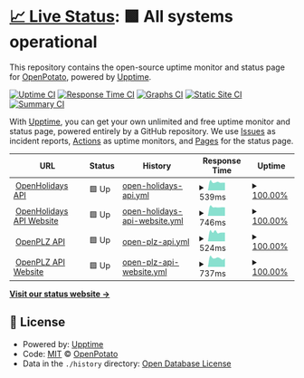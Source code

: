 # [📈 Live Status](https://openpotato.github.io/uptime): <!--live status--> **🟩 All systems operational**

This repository contains the open-source uptime monitor and status page for [OpenPotato](https://openpotato.github.io/uptime), powered by [Upptime](https://github.com/upptime/upptime).

[![Uptime CI](https://github.com/openpotato/uptime/workflows/Uptime%20CI/badge.svg)](https://github.com/openpotato/uptime/actions?query=workflow%3A%22Uptime+CI%22)
[![Response Time CI](https://github.com/openpotato/uptime/workflows/Response%20Time%20CI/badge.svg)](https://github.com/openpotato/uptime/actions?query=workflow%3A%22Response+Time+CI%22)
[![Graphs CI](https://github.com/openpotato/uptime/workflows/Graphs%20CI/badge.svg)](https://github.com/openpotato/uptime/actions?query=workflow%3A%22Graphs+CI%22)
[![Static Site CI](https://github.com/openpotato/uptime/workflows/Static%20Site%20CI/badge.svg)](https://github.com/openpotato/uptime/actions?query=workflow%3A%22Static+Site+CI%22)
[![Summary CI](https://github.com/openpotato/uptime/workflows/Summary%20CI/badge.svg)](https://github.com/openpotato/uptime/actions?query=workflow%3A%22Summary+CI%22)

With [Upptime](https://upptime.js.org), you can get your own unlimited and free uptime monitor and status page, powered entirely by a GitHub repository. We use [Issues](https://github.com/openpotato/uptime/issues) as incident reports, [Actions](https://github.com/openpotato/uptime/actions) as uptime monitors, and [Pages](https://openpotato.github.io/uptime) for the status page.

<!--start: status pages-->
<!-- This summary is generated by Upptime (https://github.com/upptime/upptime) -->
<!-- Do not edit this manually, your changes will be overwritten -->
<!-- prettier-ignore -->
| URL | Status | History | Response Time | Uptime |
| --- | ------ | ------- | ------------- | ------ |
| <img alt="" src="https://openholidaysapi.org/swagger/favicon-32x32.png" height="13"> [OpenHolidays API](https://openholidaysapi.org/Countries) | 🟩 Up | [open-holidays-api.yml](https://github.com/openpotato/uptime/commits/HEAD/history/open-holidays-api.yml) | <details><summary><img alt="Response time graph" src="./graphs/open-holidays-api/response-time-week.png" height="20"> 539ms</summary><br><a href="https://openpotato.github.io/uptime/history/open-holidays-api"><img alt="Response time 620" src="https://img.shields.io/endpoint?url=https%3A%2F%2Fraw.githubusercontent.com%2Fopenpotato%2Fuptime%2FHEAD%2Fapi%2Fopen-holidays-api%2Fresponse-time.json"></a><br><a href="https://openpotato.github.io/uptime/history/open-holidays-api"><img alt="24-hour response time 535" src="https://img.shields.io/endpoint?url=https%3A%2F%2Fraw.githubusercontent.com%2Fopenpotato%2Fuptime%2FHEAD%2Fapi%2Fopen-holidays-api%2Fresponse-time-day.json"></a><br><a href="https://openpotato.github.io/uptime/history/open-holidays-api"><img alt="7-day response time 539" src="https://img.shields.io/endpoint?url=https%3A%2F%2Fraw.githubusercontent.com%2Fopenpotato%2Fuptime%2FHEAD%2Fapi%2Fopen-holidays-api%2Fresponse-time-week.json"></a><br><a href="https://openpotato.github.io/uptime/history/open-holidays-api"><img alt="30-day response time 566" src="https://img.shields.io/endpoint?url=https%3A%2F%2Fraw.githubusercontent.com%2Fopenpotato%2Fuptime%2FHEAD%2Fapi%2Fopen-holidays-api%2Fresponse-time-month.json"></a><br><a href="https://openpotato.github.io/uptime/history/open-holidays-api"><img alt="1-year response time 612" src="https://img.shields.io/endpoint?url=https%3A%2F%2Fraw.githubusercontent.com%2Fopenpotato%2Fuptime%2FHEAD%2Fapi%2Fopen-holidays-api%2Fresponse-time-year.json"></a></details> | <details><summary><a href="https://openpotato.github.io/uptime/history/open-holidays-api">100.00%</a></summary><a href="https://openpotato.github.io/uptime/history/open-holidays-api"><img alt="All-time uptime 98.90%" src="https://img.shields.io/endpoint?url=https%3A%2F%2Fraw.githubusercontent.com%2Fopenpotato%2Fuptime%2FHEAD%2Fapi%2Fopen-holidays-api%2Fuptime.json"></a><br><a href="https://openpotato.github.io/uptime/history/open-holidays-api"><img alt="24-hour uptime 100.00%" src="https://img.shields.io/endpoint?url=https%3A%2F%2Fraw.githubusercontent.com%2Fopenpotato%2Fuptime%2FHEAD%2Fapi%2Fopen-holidays-api%2Fuptime-day.json"></a><br><a href="https://openpotato.github.io/uptime/history/open-holidays-api"><img alt="7-day uptime 100.00%" src="https://img.shields.io/endpoint?url=https%3A%2F%2Fraw.githubusercontent.com%2Fopenpotato%2Fuptime%2FHEAD%2Fapi%2Fopen-holidays-api%2Fuptime-week.json"></a><br><a href="https://openpotato.github.io/uptime/history/open-holidays-api"><img alt="30-day uptime 100.00%" src="https://img.shields.io/endpoint?url=https%3A%2F%2Fraw.githubusercontent.com%2Fopenpotato%2Fuptime%2FHEAD%2Fapi%2Fopen-holidays-api%2Fuptime-month.json"></a><br><a href="https://openpotato.github.io/uptime/history/open-holidays-api"><img alt="1-year uptime 97.80%" src="https://img.shields.io/endpoint?url=https%3A%2F%2Fraw.githubusercontent.com%2Fopenpotato%2Fuptime%2FHEAD%2Fapi%2Fopen-holidays-api%2Fuptime-year.json"></a></details>
| <img alt="" src="https://www.openholidaysapi.org/de/assets/logos/favicon.ico" height="13"> [OpenHolidays API Website](https://www.openholidaysapi.org/de) | 🟩 Up | [open-holidays-api-website.yml](https://github.com/openpotato/uptime/commits/HEAD/history/open-holidays-api-website.yml) | <details><summary><img alt="Response time graph" src="./graphs/open-holidays-api-website/response-time-week.png" height="20"> 746ms</summary><br><a href="https://openpotato.github.io/uptime/history/open-holidays-api-website"><img alt="Response time 861" src="https://img.shields.io/endpoint?url=https%3A%2F%2Fraw.githubusercontent.com%2Fopenpotato%2Fuptime%2FHEAD%2Fapi%2Fopen-holidays-api-website%2Fresponse-time.json"></a><br><a href="https://openpotato.github.io/uptime/history/open-holidays-api-website"><img alt="24-hour response time 776" src="https://img.shields.io/endpoint?url=https%3A%2F%2Fraw.githubusercontent.com%2Fopenpotato%2Fuptime%2FHEAD%2Fapi%2Fopen-holidays-api-website%2Fresponse-time-day.json"></a><br><a href="https://openpotato.github.io/uptime/history/open-holidays-api-website"><img alt="7-day response time 746" src="https://img.shields.io/endpoint?url=https%3A%2F%2Fraw.githubusercontent.com%2Fopenpotato%2Fuptime%2FHEAD%2Fapi%2Fopen-holidays-api-website%2Fresponse-time-week.json"></a><br><a href="https://openpotato.github.io/uptime/history/open-holidays-api-website"><img alt="30-day response time 793" src="https://img.shields.io/endpoint?url=https%3A%2F%2Fraw.githubusercontent.com%2Fopenpotato%2Fuptime%2FHEAD%2Fapi%2Fopen-holidays-api-website%2Fresponse-time-month.json"></a><br><a href="https://openpotato.github.io/uptime/history/open-holidays-api-website"><img alt="1-year response time 848" src="https://img.shields.io/endpoint?url=https%3A%2F%2Fraw.githubusercontent.com%2Fopenpotato%2Fuptime%2FHEAD%2Fapi%2Fopen-holidays-api-website%2Fresponse-time-year.json"></a></details> | <details><summary><a href="https://openpotato.github.io/uptime/history/open-holidays-api-website">100.00%</a></summary><a href="https://openpotato.github.io/uptime/history/open-holidays-api-website"><img alt="All-time uptime 99.80%" src="https://img.shields.io/endpoint?url=https%3A%2F%2Fraw.githubusercontent.com%2Fopenpotato%2Fuptime%2FHEAD%2Fapi%2Fopen-holidays-api-website%2Fuptime.json"></a><br><a href="https://openpotato.github.io/uptime/history/open-holidays-api-website"><img alt="24-hour uptime 100.00%" src="https://img.shields.io/endpoint?url=https%3A%2F%2Fraw.githubusercontent.com%2Fopenpotato%2Fuptime%2FHEAD%2Fapi%2Fopen-holidays-api-website%2Fuptime-day.json"></a><br><a href="https://openpotato.github.io/uptime/history/open-holidays-api-website"><img alt="7-day uptime 100.00%" src="https://img.shields.io/endpoint?url=https%3A%2F%2Fraw.githubusercontent.com%2Fopenpotato%2Fuptime%2FHEAD%2Fapi%2Fopen-holidays-api-website%2Fuptime-week.json"></a><br><a href="https://openpotato.github.io/uptime/history/open-holidays-api-website"><img alt="30-day uptime 100.00%" src="https://img.shields.io/endpoint?url=https%3A%2F%2Fraw.githubusercontent.com%2Fopenpotato%2Fuptime%2FHEAD%2Fapi%2Fopen-holidays-api-website%2Fuptime-month.json"></a><br><a href="https://openpotato.github.io/uptime/history/open-holidays-api-website"><img alt="1-year uptime 99.57%" src="https://img.shields.io/endpoint?url=https%3A%2F%2Fraw.githubusercontent.com%2Fopenpotato%2Fuptime%2FHEAD%2Fapi%2Fopen-holidays-api-website%2Fuptime-year.json"></a></details>
| <img alt="" src="https://openplzapi.org/swagger/favicon-32x32.png" height="13"> [OpenPLZ API](https://openplzapi.org/de/FederalStates) | 🟩 Up | [open-plz-api.yml](https://github.com/openpotato/uptime/commits/HEAD/history/open-plz-api.yml) | <details><summary><img alt="Response time graph" src="./graphs/open-plz-api/response-time-week.png" height="20"> 524ms</summary><br><a href="https://openpotato.github.io/uptime/history/open-plz-api"><img alt="Response time 649" src="https://img.shields.io/endpoint?url=https%3A%2F%2Fraw.githubusercontent.com%2Fopenpotato%2Fuptime%2FHEAD%2Fapi%2Fopen-plz-api%2Fresponse-time.json"></a><br><a href="https://openpotato.github.io/uptime/history/open-plz-api"><img alt="24-hour response time 383" src="https://img.shields.io/endpoint?url=https%3A%2F%2Fraw.githubusercontent.com%2Fopenpotato%2Fuptime%2FHEAD%2Fapi%2Fopen-plz-api%2Fresponse-time-day.json"></a><br><a href="https://openpotato.github.io/uptime/history/open-plz-api"><img alt="7-day response time 524" src="https://img.shields.io/endpoint?url=https%3A%2F%2Fraw.githubusercontent.com%2Fopenpotato%2Fuptime%2FHEAD%2Fapi%2Fopen-plz-api%2Fresponse-time-week.json"></a><br><a href="https://openpotato.github.io/uptime/history/open-plz-api"><img alt="30-day response time 562" src="https://img.shields.io/endpoint?url=https%3A%2F%2Fraw.githubusercontent.com%2Fopenpotato%2Fuptime%2FHEAD%2Fapi%2Fopen-plz-api%2Fresponse-time-month.json"></a><br><a href="https://openpotato.github.io/uptime/history/open-plz-api"><img alt="1-year response time 635" src="https://img.shields.io/endpoint?url=https%3A%2F%2Fraw.githubusercontent.com%2Fopenpotato%2Fuptime%2FHEAD%2Fapi%2Fopen-plz-api%2Fresponse-time-year.json"></a></details> | <details><summary><a href="https://openpotato.github.io/uptime/history/open-plz-api">100.00%</a></summary><a href="https://openpotato.github.io/uptime/history/open-plz-api"><img alt="All-time uptime 99.76%" src="https://img.shields.io/endpoint?url=https%3A%2F%2Fraw.githubusercontent.com%2Fopenpotato%2Fuptime%2FHEAD%2Fapi%2Fopen-plz-api%2Fuptime.json"></a><br><a href="https://openpotato.github.io/uptime/history/open-plz-api"><img alt="24-hour uptime 100.00%" src="https://img.shields.io/endpoint?url=https%3A%2F%2Fraw.githubusercontent.com%2Fopenpotato%2Fuptime%2FHEAD%2Fapi%2Fopen-plz-api%2Fuptime-day.json"></a><br><a href="https://openpotato.github.io/uptime/history/open-plz-api"><img alt="7-day uptime 100.00%" src="https://img.shields.io/endpoint?url=https%3A%2F%2Fraw.githubusercontent.com%2Fopenpotato%2Fuptime%2FHEAD%2Fapi%2Fopen-plz-api%2Fuptime-week.json"></a><br><a href="https://openpotato.github.io/uptime/history/open-plz-api"><img alt="30-day uptime 100.00%" src="https://img.shields.io/endpoint?url=https%3A%2F%2Fraw.githubusercontent.com%2Fopenpotato%2Fuptime%2FHEAD%2Fapi%2Fopen-plz-api%2Fuptime-month.json"></a><br><a href="https://openpotato.github.io/uptime/history/open-plz-api"><img alt="1-year uptime 99.54%" src="https://img.shields.io/endpoint?url=https%3A%2F%2Fraw.githubusercontent.com%2Fopenpotato%2Fuptime%2FHEAD%2Fapi%2Fopen-plz-api%2Fuptime-year.json"></a></details>
| <img alt="" src="https://www.openplzapi.org/de/assets/logos/favicon.ico" height="13"> [OpenPLZ API Website](https://www.openplzapi.org/de) | 🟩 Up | [open-plz-api-website.yml](https://github.com/openpotato/uptime/commits/HEAD/history/open-plz-api-website.yml) | <details><summary><img alt="Response time graph" src="./graphs/open-plz-api-website/response-time-week.png" height="20"> 737ms</summary><br><a href="https://openpotato.github.io/uptime/history/open-plz-api-website"><img alt="Response time 841" src="https://img.shields.io/endpoint?url=https%3A%2F%2Fraw.githubusercontent.com%2Fopenpotato%2Fuptime%2FHEAD%2Fapi%2Fopen-plz-api-website%2Fresponse-time.json"></a><br><a href="https://openpotato.github.io/uptime/history/open-plz-api-website"><img alt="24-hour response time 765" src="https://img.shields.io/endpoint?url=https%3A%2F%2Fraw.githubusercontent.com%2Fopenpotato%2Fuptime%2FHEAD%2Fapi%2Fopen-plz-api-website%2Fresponse-time-day.json"></a><br><a href="https://openpotato.github.io/uptime/history/open-plz-api-website"><img alt="7-day response time 737" src="https://img.shields.io/endpoint?url=https%3A%2F%2Fraw.githubusercontent.com%2Fopenpotato%2Fuptime%2FHEAD%2Fapi%2Fopen-plz-api-website%2Fresponse-time-week.json"></a><br><a href="https://openpotato.github.io/uptime/history/open-plz-api-website"><img alt="30-day response time 773" src="https://img.shields.io/endpoint?url=https%3A%2F%2Fraw.githubusercontent.com%2Fopenpotato%2Fuptime%2FHEAD%2Fapi%2Fopen-plz-api-website%2Fresponse-time-month.json"></a><br><a href="https://openpotato.github.io/uptime/history/open-plz-api-website"><img alt="1-year response time 842" src="https://img.shields.io/endpoint?url=https%3A%2F%2Fraw.githubusercontent.com%2Fopenpotato%2Fuptime%2FHEAD%2Fapi%2Fopen-plz-api-website%2Fresponse-time-year.json"></a></details> | <details><summary><a href="https://openpotato.github.io/uptime/history/open-plz-api-website">100.00%</a></summary><a href="https://openpotato.github.io/uptime/history/open-plz-api-website"><img alt="All-time uptime 99.78%" src="https://img.shields.io/endpoint?url=https%3A%2F%2Fraw.githubusercontent.com%2Fopenpotato%2Fuptime%2FHEAD%2Fapi%2Fopen-plz-api-website%2Fuptime.json"></a><br><a href="https://openpotato.github.io/uptime/history/open-plz-api-website"><img alt="24-hour uptime 100.00%" src="https://img.shields.io/endpoint?url=https%3A%2F%2Fraw.githubusercontent.com%2Fopenpotato%2Fuptime%2FHEAD%2Fapi%2Fopen-plz-api-website%2Fuptime-day.json"></a><br><a href="https://openpotato.github.io/uptime/history/open-plz-api-website"><img alt="7-day uptime 100.00%" src="https://img.shields.io/endpoint?url=https%3A%2F%2Fraw.githubusercontent.com%2Fopenpotato%2Fuptime%2FHEAD%2Fapi%2Fopen-plz-api-website%2Fuptime-week.json"></a><br><a href="https://openpotato.github.io/uptime/history/open-plz-api-website"><img alt="30-day uptime 100.00%" src="https://img.shields.io/endpoint?url=https%3A%2F%2Fraw.githubusercontent.com%2Fopenpotato%2Fuptime%2FHEAD%2Fapi%2Fopen-plz-api-website%2Fuptime-month.json"></a><br><a href="https://openpotato.github.io/uptime/history/open-plz-api-website"><img alt="1-year uptime 99.57%" src="https://img.shields.io/endpoint?url=https%3A%2F%2Fraw.githubusercontent.com%2Fopenpotato%2Fuptime%2FHEAD%2Fapi%2Fopen-plz-api-website%2Fuptime-year.json"></a></details>

<!--end: status pages-->

[**Visit our status website →**](https://openpotato.github.io/uptime)

## 📄 License

- Powered by: [Upptime](https://github.com/upptime/upptime)
- Code: [MIT](./LICENSE) © [OpenPotato](https://openpotato.github.io/uptime)
- Data in the `./history` directory: [Open Database License](https://opendatacommons.org/licenses/odbl/1-0/)
